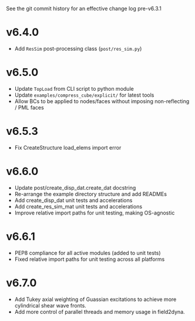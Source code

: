 See the git commit history for an effective change log pre-v6.3.1

v6.4.0
======
* Add ``ResSim`` post-processing class (``post/res_sim.py``)

v6.5.0
======
* Update ``TopLoad`` from CLI script to python module
* Update ``examples/compress_cube/explicit/`` for latest tools
* Allow BCs to be applied to nodes/faces without imposing non-reflecting / PML faces

v6.5.3
======
* Fix CreateStructure load_elems import error

v6.6.0
======
* Update post/create_disp_dat.create_dat docstring
* Re-arrange the example directory structure and add READMEs
* Add create_disp_dat unit tests and accelerations
* Add create_res_sim_mat unit tests and accelerations
* Improve relative import paths for unit testing, making OS-agnostic

v6.6.1
======
* PEP8 compliance for all active modules (added to unit tests)
* Fixed relative import paths for unit testing across all platforms

v6.7.0
======
* Add Tukey axial weighting of Guassian excitations to achieve more cylindrical shear wave fronts.
* Add more control of parallel threads and memory usage in field2dyna.
